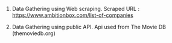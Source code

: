 1)  Data Gathering using Web scraping. 
    Scraped URL : https://www.ambitionbox.com/list-of-companies
    
 2) Data Gathering using public API.
    Api used from The Movie DB (themoviedb.org)
